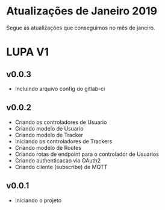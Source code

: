 # Atualizações de Janeiro 2019
Segue as atualizações que conseguimos no mês de janeiro.

# LUPA V1

## v0.0.3
- Incluindo arquivo config do gitlab-ci

## v0.0.2
- Criando os controladores de Usuario
- Criando modelo de Usuario
- Criando modelo de Tracker
- Iniciando os controladores de Trackers
- Criando modelo de Routes
- Criando rotas de endpoint para o controlador de Usuarios
- Criando authenticacao via OAuth2
- Criando cliente (subscribe) de MQTT 

## v0.0.1
- Iniciando o projeto
